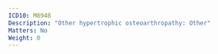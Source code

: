 ```yaml
---
ICD10: M8948
Description: "Other hypertrophic osteoarthropathy: Other"
Matters: No
Weight: 0
---
```

